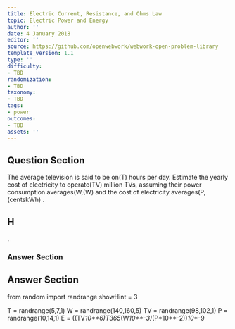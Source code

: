 ```yaml
---
title: Electric Current, Resistance, and Ohms Law
topic: Electric Power and Energy
author: ''
date: 4 January 2018
editor: ''
source: https://github.com/openwebwork/webwork-open-problem-library
template_version: 1.1
type: ''
difficulty:
- TBD
randomization:
- TBD
taxonomy:
- TBD
tags:
- power
outcomes:
- TBD
assets: ''
---
```


## Question Section 

The average television is said to be on(T) hours per day.
Estimate the yearly cost of electricity to operate(TV) million TVs, assuming their power consumption averages(W,(W) and the cost of electricity averages(P,(centskWh) .

## H
.
### Answer Section


## Answer Section

from random import randrange
showHint = 3


T = randrange(5,7,1)
W = randrange(140,160,5)
TV = randrange(98,102,1)
P = randrange(10,14,1)
E = ((TV*10**6)*T*365*(W*10**-3)*(P*10**-2))*10**-9